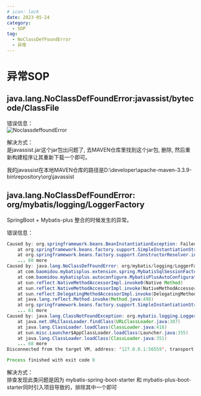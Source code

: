 ```yaml
---
# icon: lock
date: 2023-05-24
category:
  - SOP
tag:
  - NoClassDefFoundError
  - 异常
---
```


# 异常SOP

## java.lang.NoClassDefFoundError:javassist/bytecode/ClassFile
错误信息：<br/>
![NoclassdeffoundError](/images/cszl-sop/problem-manual-1.png)

解决方式：<br/>
是javassist.jar这个jar包出问题了, 去MAVEN仓库里找到这个jar包, 删除, 然后重新构建程序让其重新下载一个即可。

我的javassist在本地MAVEN仓库的路径是D:\developer\apache-maven-3.3.9-bin\repository\org\javassist



## java.lang.NoClassDefFoundError: org/mybatis/logging/LoggerFactory
SpringBoot + Mybatis-plus 整合的时候发生的异常。

错误信息：<br/>
```java
Caused by: org.springframework.beans.BeanInstantiationException: Failed to instantiate [org.apache.ibatis.session.SqlSessionFactory]: Factory method 'sqlSessionFactory' threw exception; nested exception is java.lang.NoClassDefFoundError: org/mybatis/logging/LoggerFactory
	at org.springframework.beans.factory.support.SimpleInstantiationStrategy.instantiate(SimpleInstantiationStrategy.java:185)
	at org.springframework.beans.factory.support.ConstructorResolver.instantiate(ConstructorResolver.java:652)
	... 60 more
Caused by: java.lang.NoClassDefFoundError: org/mybatis/logging/LoggerFactory
	at com.baomidou.mybatisplus.extension.spring.MybatisSqlSessionFactoryBean.<clinit>(MybatisSqlSessionFactoryBean.java:89)
	at com.baomidou.mybatisplus.autoconfigure.MybatisPlusAutoConfiguration.sqlSessionFactory(MybatisPlusAutoConfiguration.java:163)
	at sun.reflect.NativeMethodAccessorImpl.invoke0(Native Method)
	at sun.reflect.NativeMethodAccessorImpl.invoke(NativeMethodAccessorImpl.java:62)
	at sun.reflect.DelegatingMethodAccessorImpl.invoke(DelegatingMethodAccessorImpl.java:43)
	at java.lang.reflect.Method.invoke(Method.java:498)
	at org.springframework.beans.factory.support.SimpleInstantiationStrategy.instantiate(SimpleInstantiationStrategy.java:154)
	... 61 more
Caused by: java.lang.ClassNotFoundException: org.mybatis.logging.LoggerFactory
	at java.net.URLClassLoader.findClass(URLClassLoader.java:387)
	at java.lang.ClassLoader.loadClass(ClassLoader.java:418)
	at sun.misc.Launcher$AppClassLoader.loadClass(Launcher.java:355)
	at java.lang.ClassLoader.loadClass(ClassLoader.java:351)
	... 68 more
Disconnected from the target VM, address: '127.0.0.1:56559', transport: 'socket'

Process finished with exit code 0
```

解决方式：<br/>
排查发现此类问题是因为 mybatis-spring-boot-starter 和 mybatis-plus-boot-starter同时引入项目导致的，排除其中一个即可